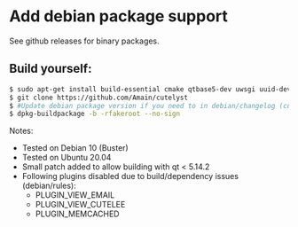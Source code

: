 # Add debian package support

See github releases for binary packages.

## Build yourself:
```bash
$ sudo apt-get install build-essential cmake qtbase5-dev uwsgi uuid-dev libcap-dev libzmq3-dev libpwquality-dev libmemcached-dev libjemalloc-dev libgrantlee5-dev pkg-config libvirt-dev clearsilver-dev doxygen graphviz quilt qttools5-dev-tools debhelper-compat qt5-default libssl-dev libpcre-dev zlib1g-dev
$ git clone https://github.com/Amain/cutelyst
$ #Update debian package version if you need to in debian/changelog (currently set to 3.0-main1)
$ dpkg-buildpackage -b -rfakeroot --no-sign
```

Notes:
* Tested on Debian 10 (Buster)
* Tested on Ubuntu 20.04
* Small patch added to allow building with qt < 5.14.2
* Following plugins disabled due to build/dependency issues (debian/rules):
  * PLUGIN_VIEW_EMAIL
  * PLUGIN_VIEW_CUTELEE
  * PLUGIN_MEMCACHED
